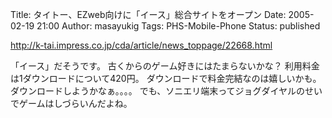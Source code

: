 Title: タイトー、EZweb向けに「イース」総合サイトをオープン
Date: 2005-02-19 21:00
Author: masayukig
Tags: PHS-Mobile-Phone
Status: published

<http://k-tai.impress.co.jp/cda/article/news_toppage/22668.html>

「イース」だそうです。
古くからのゲーム好きにはたまらないかな？
利用料金は1ダウンロードについて420円。
ダウンロードで料金完結なのは嬉しいかも。
ダウンロードしようかなぁ。。。。
でも、ソニエリ端末ってジョグダイヤルのせいでゲームはしづらいんだよね。
